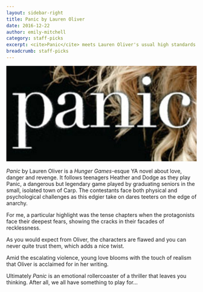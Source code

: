 ```yaml
---
layout: sidebar-right
title: Panic by Lauren Oliver
date: 2016-12-22
author: emily-mitchell
category: staff-picks
excerpt: <cite>Panic</cite> meets Lauren Oliver's usual high standards of characterisation and realism.
breadcrumb: staff-picks
---
```


![Panic](/images/featured/featured-panic.jpg)

<cite>Panic</cite> by Lauren Oliver is a <cite>Hunger Games</cite>-esque YA novel about love, danger and revenge. It follows teenagers Heather and Dodge as they play Panic, a dangerous but legendary game played by graduating seniors in the small, isolated town of Carp. The contestants face both physical and psychological challenges as this edgier take on dares teeters on the edge of anarchy.

For me, a particular highlight was the tense chapters when the protagonists face their deepest fears, showing the cracks in their facades of recklessness.

As you would expect from Oliver, the characters are flawed and you can never quite trust them, which adds a nice twist.

Amid the escalating violence, young love blooms with the touch of realism that Oliver is acclaimed for in her writing.

Ultimately <cite>Panic</cite> is an emotional rollercoaster of a thriller that leaves you thinking. After all, we all have something to play for...
